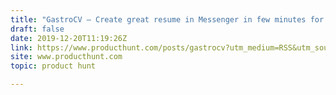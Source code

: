 ```yaml
---
title: "GastroCV — Create great resume in Messenger in few minutes for free"
draft: false
date: 2019-12-20T11:19:26Z
link: https://www.producthunt.com/posts/gastrocv?utm_medium=RSS&utm_source=hune
site: www.producthunt.com
topic: product hunt  

---
```

